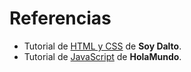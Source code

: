 # Referencias
- Tutorial de [HTML y CSS](https://youtu.be/ELSm-G201Ls?si=30mhxnw9cCmOfR6N) de **Soy Dalto**.
- Tutorial de [JavaScript](https://www.youtube.com/watch?v=QoC4RxNIs5M) de **HolaMundo**.